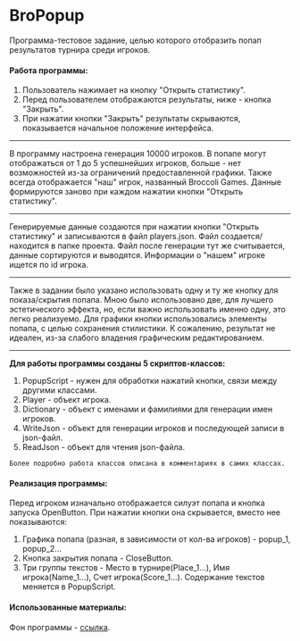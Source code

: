 # BroPopup

Программа-тестовое задание, целью которого отобразить попап результатов турнира среди игроков.

#### Работа программы: 
1. Пользователь нажимает на кнопку "Открыть статистику".
2. Перед пользователем отображаются результаты, ниже - кнопка "Закрыть".
3. При нажатии кнопки "Закрыть" результаты скрываются, показывается начальное положение интерфейса.
***
В программу настроена генерация 10000 игроков. В попапе могут отображаться от 1 до 5 успешнейших игроков, больше - нет возможностей из-за ограничений предоставленной графики. Также всегда отображается "наш" игрок, названный Broccoli Games. Данные формируются заново при каждом нажатии кнопки "Открыть статистику".
***
Генерируемые данные создаются при нажатии кнопки "Открыть статистику" и записываются в файл players.json. Файл создается/находится в папке проекта. Файл после генерации тут же считывается, данные сортируются и выводятся. Информации о "нашем" игроке ищется по id игрока.
***
Также в задании было указано использовать одну и ту же кнопку для показа/скрытия попапа. Мною было использовано две, для лучшего эстетического эффекта, но, если важно использовать именно одну, это легко реализуемо. Для графики кнопки использовались элементы попапа, с целью сохранения стилистики. К сожалению, результат не идеален, из-за слабого владения графическим редактированием.
***
**Для работы программы созданы 5 скриптов-классов:**
1. PopupScript - нужен для обработки нажатий кнопки, связи между другими классами.
2. Player - объект игрока.
3. Dictionary - объект с именами и фамилиями для генерации имен игроков.
4. WriteJson - объект для генерации игроков и последующей записи в json-файл.
5. ReadJson - объект для чтения json-файла.

`Более подробно работа классов описана в комментариях в самих классах.`

#### Реализация программы:
Перед игроком изначально отображается силуэт попапа и кнопка запуска OpenButton. При нажатии кнопки она скрывается, вместо нее показываются:
1. Графика попапа (разная, в зависимости от кол-ва игроков) - popup_1, popup_2...
2. Кнопка закрытия попапа - CloseButton.
3. Три группы текстов - Место в турнире(Place_1...), Имя игрока(Name_1...), Счет игрока(Score_1...). Содержание текстов меняется в PopupScript. 

#### Использованные материалы:
Фон программы - [ссылка](https://wallpapercave.com/w/vUFp8jh).

